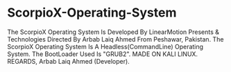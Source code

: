 # ScorpioX-Operating-System
The ScorpioX Operating System Is Developed By LinearMotion Presents & Technologies Directed By Arbab Laiq Ahmed From Peshawar, Pakistan. The ScorpioX Operating System Is A Headless(CommandLine) Operating System. The BootLoader Used Is "GRUB2". MADE ON KALI LINUX.
REGARDS,
  Arbab Laiq Ahmed (Developer).
